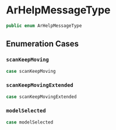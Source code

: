 # ArHelpMessageType

``` swift
public enum ArHelpMessageType
```

## Enumeration Cases

### `scanKeepMoving`

``` swift
case scanKeepMoving
```

### `scanKeepMovingExtended`

``` swift
case scanKeepMovingExtended
```

### `modelSelected`

``` swift
case modelSelected
```
